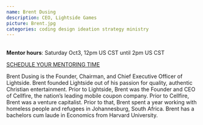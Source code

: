 ```yaml
---
name: Brent Dusing
description: CEO, Lightside Games
picture: Brent.jpg
categories: coding design ideation strategy ministry
---
```

<br>
<b>Mentor hours</b>: Saturday Oct3, 12pm US
CST until 2pm US CST

<a class="button small special"
href="https://brentdusing.youcanbook.me"
target="_blank">SCHEDULE YOUR MENTORING
TIME</a>
</b>


Brent Dusing is the Founder, Chairman, and Chief Executive Officer of Lightside. Brent founded Lightside out of his passion for quality, authentic Christian entertainment. Prior to Lightside, Brent was the Founder and CEO of Cellfire, the nation’s leading mobile coupon company. Prior to Cellfire, Brent was a venture capitalist. Prior to that, Brent spent a year working with homeless people and refugees in Johannesburg, South Africa. Brent has a bachelors cum laude in Economics from Harvard University.
